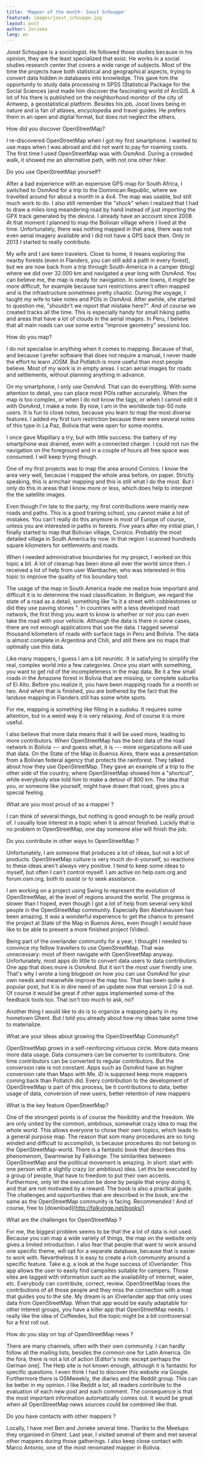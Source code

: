 ```yaml
---
title: 'Mapper of the month: Joost Schouppe'
featured: images/joost_schouppe.jpg
layout: post
author: Jorieke
lang: en
---
```


Joost Schouppe is a sociologist. He followed those studies because in his opinion, they are the least specialized that exist. He works in a social studies research center that covers a wide range of subjects. Most of the time the projects have both statistical and geographical aspects, trying to convert data hidden in databases into knowledge. This gave him the opportunity to study data processing in SPSS (Statistical Package for the Social Sciences )and made him discover the fascinating world of ArcGIS. A lot of his there is published on the neighborhood monitor of the city of Antwerp, a geostatistical platform. Besides his job, Joost loves being in nature and is fan of atlases, encyclopedia and travel guides. He prefers them in an open and digital format, but does not neglect the others.

How did you discover OpenStreetMap?

I re-discovered OpenStreetMap when I got my first smartphone. I wanted to use maps when I was abroad and did not want to pay for roaming costs. The first time I used OpenStreetMap was with OsmAnd. During a crowded walk, it showed me an alternative path, with not one other hiker.

Do you use OpenStreetMap yourself?

After a bad experience with an expensive GPS-map for South Africa, I switched to OsmAnd for a trip to the Dominican Republic, where we travelled around for about a month in a 4x4. The map was usable, but still much work to do. I also still remember the "shock" when I realized that I had to draw a miles long meandering road by hand instead of just importing the GPX track generated by the device. I already have an account since 2008. At that moment I planned to map the Bolivian village where I lived at the time. Unfortunately, there was nothing mapped in that area, there was not even aerial imagery available and I did not have a GPS back then. Only in 2013 I started to really contribute.

My wife and I are keen travelers. Close to home, it means exploring the nearby forests (even in Flanders, you can still add a path in every forest), but we are now back from a trip through South-America in a camper (blog) where we did over 32.000 km and navigated a year long with OsmAnd. You can believe me, the map is ready for navigation. In some towns, it might be more difficult, for example because turn restrictions aren't often mapped and is the infrastructure sometimes pretty chaotic. During the voyage, I taught my wife to take notes and POIs in OsmAnd. After awhile, she started to question me, "shouldn't we report that mistake here?". And of course we created tracks all the time. This is especially handy for small hiking paths and areas that have a lot of clouds in the aerial images. In Peru, I believe that all main roads can use some extra "improve geometry" sessions too.

How do you map?

I do not specialise in anything when it comes to mapping. Because of that, and because I prefer software that does not require a manual, I never made the effort to learn JOSM. But Potlatch is more useful than most people believe. Most of my work is in empty areas. I scan aerial images for roads and settlements, without planning anything in advance.

On my smartphone, I only use OsmAnd. That can do everything. With some attention to detail, you can place most POIs rather accurately. When the map is too complex, or when I do not know the tags, or when I cannot edit it with OsmAnd, I make a note. By now, I am in the worldwide top-50 note users. It is fun to close notes, because you learn to map the most diverse features. I added my first turn restriction because there were several notes of this type in La Paz, Bolivia that were open for some months.

I once gave Mapillary a try, but with little success: the battery of my smartphone was drained, even with a connected charger. I could not run the navigation on the foreground and in a couple of hours all free space was consumed. I will keep trying though.

One of my first projects was to map the area around Coroico. I know the area very well, because I mapped the whole area before, on paper. Strictly speaking, this is armchair mapping and this is still what I do the most. But I only do this in areas that I know more or less, which does help to interpret the the satellite images.

Even though I'm late to the party, my first contributions were mainly new roads and paths. This is a good training school, you cannot make a lot of mistakes. You can't really do this anymore in most of Europe of course, unless you are interested in paths in forests. Five years after my initial plan, I finally started to map that Bolivian village, Coroico. Probably the most detailed village in South America by now. In that region I scanned hundreds square kilometers for settlements and roads.

When I needed administrative boundaries for my project, I worked on this topic a bit. A lot of cleanup has been done all over the world since then. I received a lot of help from user Wambacher, who was interested in this topic to improve the quality of his boundary tool.

The usage of the map in South America made me realize how important and difficult it is to determine the road classification. In Belgium, we regard the state of a road as a detail, something like "is it a street with cobblestones or did they use paving stones ". In countries with a less developed road network, the first thing you want to know is whether or not you can even take the road with your vehicle. Although the data is there in some cases, there are not enough applications that use the data. I tagged several thousand kilometers of roads with surface tags in Peru and Bolivia. The data is almost complete in Argentina and Chili, and still there are no maps that optimally use this data.

Like many mappers, I guess I am a bit neurotic. It is satisfying to simplify the real, complex world into a few categories. Once you start with something, you want to get rid of the incompleteness in the map data. Be it a few small roads in the Amazone forest in Bolivia that are missing, or complete suburbs of El Alto. Before you realize it, you have been mapping roads for a month or two. And when that is finished, you are bothered by the fact that the landuse mapping in Flanders still has some white spots.

For me, mapping is something like filling in a sudoku. It requires some attention, but in a weird way it is very relaxing. And of course it is more useful.

I also believe that more data means that it will be used more, leading to more contributors. When OpenStreetMap has the best data of the road network in Bolivia --- and guess what, it is --- more organizations will use that data. On the State of the Map in Buenos Aires, there was a presentation from a Bolivian federal agency that protects the rainforest. They talked about how they use OpenStreetMap. They gave an example of a trip to the other side of the country, where OpenStreetMap showed him a "shortcut", while everybody else told him to make a detour of 800 km. The idea that you, or someone like yourself, might have drawn that road, gives you a special feeling.

What are you most proud of as a mapper ?

I can think of several things, but nothing is good enough to be really proud of. I usually lose interest in a topic when it is almost finished. Luckily that is no problem in OpenStreetMap, one day someone else will finish the job.

Do you contribute in other ways to OpenStreetMap ?

Unfortunately, I am someone that produces a lot of ideas, but not a lot of products. OpenStreetMap culture is very much do-it-yourself, so reactions to these ideas aren't always very positive. I tend to keep some ideas to myself, but often I can't control myself. I am active on help.osm.org and forum.osm.org, both to assist or to seek assistance.

I am working on a project using Swing to represent the evolution of OpenStreetMap, at the level of regions around the world. The progress is slower than I hoped, even though I got a lot of help from several very kind people in the OpenStreetMap community. Especially Ben Abelshausen has been amazing. It was a wonderful experience to get the chance to present the project at State of the Map in Buenos Aires, even though I would have like to be able to present a more finished project (Video).

Being part of the overlander community for a year, I thought I needed to convince my fellow travellers to use OpenStreetMap. That was unnecessary: most of them navigate with OpenStreetMap anyway. Unfortunately, most apps do little to convert data users to data contributors. One app that does more is OsmAnd. But it isn't the most user friendly one. That's why I wrote a long blogpost on how you can use OsmAnd for your own needs and meanwhile improve the map too. That has been quite a popular post, but it is in dire need of an update now that version 2.0 is out. Of course it would be great if other apps implemented some of the feedback tools too. That isn't too much to ask, no?

Another thing I would like to do is to organize a mapping party in my hometown Ghent. But I told you already about how my ideas take some time to materialize.

What are your ideas about growing the OpenStreetMap Community?

OpenStreetMap grows in a self-reinforcing virtuous circle. More data means more data usage. Data consumers can be converter to contributors. One time contributors can be converted to regular contributors. But the conversion rate is not constant. Apps such as OsmAnd have an higher conversion rate than Maps with Me. iD is supposed keep more mappers coming back than Potlatch did. Every contribution to the development of OpenStreetMap is part of this process, be it contributions to data, better usage of data, conversion of new users, better retention of new mappers

What is the key feature OpenStreetMap?

One of the strongest points is of course the flexibility and the freedom. We are only united by the common, ambitious, somewhat crazy idea to map the whole world. This allows everyone to chose their own topics, which leads to a general purpose map. The reason that som many procedures are so long winded and difficult to accomplish, is because procedures do not belong in the OpenStreetMap-world. There is a fantastic book that describes this phenomenom, Swarmwise by Falkvinge. The similarities between OpenStreetMap and the political movement is amazing. In short: start with one person with a slightly crazy (or ambitious) idea. Let this be executed by a group of people, that have to freedom to put their own accents. Furthermore, only let the execution be done by people that enjoy doing it, and that are not motivated by a reward. The book is also a practical guide. The challenges and opportunities that are described in the book, are the same as the OpenStreetMap community is facing. Recommended ! And of course, free to [download](http://falkvinge.net/books/]

What are the challenges for OpenStreetMap ?

For me, the biggest problem seems to be that the a lot of data is not used. Because you can map a wide variety of things, the map on the website only gives a limited introduction. I also fear that people that want to work around one specific theme, will opt for a separate database, because that is easier to work with. Nevertheless it is easy to create a rich community around a specific feature. Take e.g. a look at the huge success of iOverlander. This app allows the user to easily find campsites suitable for campers. Those sites are tagged with information such as the availability of internet, water, etc. Everybody can contribute, correct, review. OpenStreetMap loses the contributions of all those people and they miss the connection with a map that guides you to the site. My dream is an iOverlander app that only uses data from OpenStreetMap. When that app would be easily adaptable for other interest groups, you have a killer app that OpenStreetMap needs. I really like the idea of Coffeedex, but the topic might be a bit controversial for a first roll out.

How do you stay on top of OpenStreetMap news ?

There are many channels, often with their own community. I can hardly follow all the mailing lists, besides the common one for Latin America. On the fora, there is not a lot of action {Editor's note: except perhaps the German one]. The Help site is not known enough, although it is fantastic for specific questions. I even think I had to discover this website via Google. Furthermore there is OSMweekly, the diaries and the Reddit group. This can be better in my opinion. I like Reddit a lot, all readers contribute to the evaluation of each new post and each comment. The consequence is that the most important information automatically comes out. It would be great when all OpenStreetMap news sources could be combined like that.

Do you have contacts with other mappers ?

Locally, I have met Ben and Jorieke several time. Thanks to the Meetups they organised in Ghent. Last year, I visited several of them and met several other mappers during those gatherings. I also keep close contact with Marco Antonio, one of the most renomated mapper in Bolivia.
